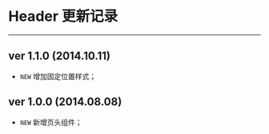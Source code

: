 # Header 更新记录
---

## ver 1.1.0 (2014.10.11)

- `NEW` 增加固定位置样式；

## ver 1.0.0 (2014.08.08)

- `NEW` 新增页头组件；

